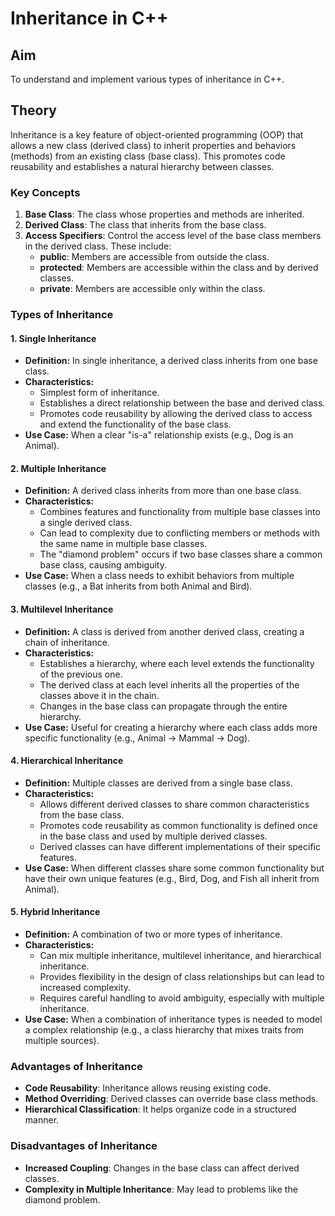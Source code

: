# Inheritance in C++

## Aim

To understand and implement various types of inheritance in C++.

## Theory

Inheritance is a key feature of object-oriented programming (OOP) that allows a new class (derived class) to inherit properties and behaviors (methods) from an existing class (base class). This promotes code reusability and establishes a natural hierarchy between classes.

### Key Concepts

1. **Base Class**: The class whose properties and methods are inherited.
2. **Derived Class**: The class that inherits from the base class.
3. **Access Specifiers**: Control the access level of the base class members in the derived class. These include:
   - **public**: Members are accessible from outside the class.
   - **protected**: Members are accessible within the class and by derived classes.
   - **private**: Members are accessible only within the class.

### Types of Inheritance

#### 1. Single Inheritance
- **Definition:** In single inheritance, a derived class inherits from one base class.<br>
- **Characteristics:**
   - Simplest form of inheritance.
   - Establishes a direct relationship between the base and derived class.
   - Promotes code reusability by allowing the derived class to access and extend the functionality of the base class.
- **Use Case:** When a clear "is-a" relationship exists (e.g., Dog is an Animal).
#### 2. Multiple Inheritance
- **Definition:** A derived class inherits from more than one base class.
- **Characteristics:**
   - Combines features and functionality from multiple base classes into a single derived class.
   - Can lead to complexity due to conflicting members or methods with the same name in multiple base classes.
   - The "diamond problem" occurs if two base classes share a common base class, causing ambiguity.
- **Use Case:** When a class needs to exhibit behaviors from multiple classes (e.g., a Bat inherits from both Animal and Bird).
#### 3. Multilevel Inheritance
- **Definition:** A class is derived from another derived class, creating a chain of inheritance.
- **Characteristics:**
   - Establishes a hierarchy, where each level extends the functionality of the previous one.
   - The derived class at each level inherits all the properties of the classes above it in the chain.
   - Changes in the base class can propagate through the entire hierarchy.
- **Use Case:** Useful for creating a hierarchy where each class adds more specific functionality (e.g., Animal → Mammal → Dog).
#### 4. Hierarchical Inheritance
- **Definition:** Multiple classes are derived from a single base class.
- **Characteristics:**
   - Allows different derived classes to share common characteristics from the base class.
   - Promotes code reusability as common functionality is defined once in the base class and used by multiple derived classes.
   - Derived classes can have different implementations of their specific features.
- **Use Case:** When different classes share some common functionality but have their own unique features (e.g., Bird, Dog, and Fish all inherit from Animal).
#### 5. Hybrid Inheritance
- **Definition:** A combination of two or more types of inheritance.
- **Characteristics:**
   - Can mix multiple inheritance, multilevel inheritance, and hierarchical inheritance.
   - Provides flexibility in the design of class relationships but can lead to increased complexity.
   - Requires careful handling to avoid ambiguity, especially with multiple inheritance.
- **Use Case:** When a combination of inheritance types is needed to model a complex relationship (e.g., a class hierarchy that mixes traits from multiple sources).

### Advantages of Inheritance

- **Code Reusability**: Inheritance allows reusing existing code.
- **Method Overriding**: Derived classes can override base class methods.
- **Hierarchical Classification**: It helps organize code in a structured manner.

### Disadvantages of Inheritance

- **Increased Coupling**: Changes in the base class can affect derived classes.
- **Complexity in Multiple Inheritance**: May lead to problems like the diamond problem.
